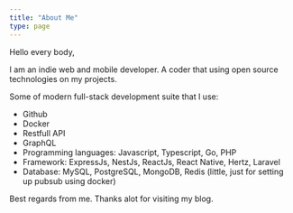 ```yaml
---
title: "About Me"
type: page
---
```


Hello every body,

I am an indie web and mobile developer. A coder that using open source technologies on my projects.

Some of modern full-stack development suite that I use:

- Github
- Docker
- Restfull API
- GraphQL
- Programming languages: Javascript, Typescript, Go, PHP
- Framework: ExpressJs, NestJs, ReactJs, React Native, Hertz, Laravel
- Database: MySQL, PostgreSQL, MongoDB, Redis (little, just for setting up pubsub using docker)

Best regards from me. Thanks alot for visiting my blog.
